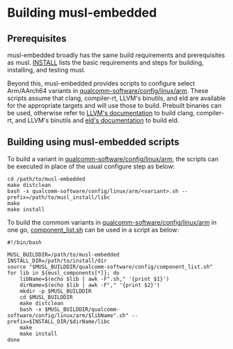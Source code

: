 # Building musl-embedded

## Prerequisites

musl-embedded broadly has the same build requirements and prerequisites as musl.
[INSTALL](../INSTALL) lists the basic requirements and steps for building,
installing, and testing musl.

Beyond this, musl-embedded provides scripts to configure select Arm/AArch64
variants in [qualcomm-software/config/linux/arm](config/linux/arm/). These scripts assume that
clang, compiler-rt, LLVM's binutils, and eld are available for the appropriate
targets and will use those to build. Prebuilt binaries can be used, otherwise
refer to [LLVM's documentation](https://llvm.org/docs/GettingStarted.html) to
build clang, compiler-rt, and LLVM's binutils and
[eld's documentation](https://github.com/qualcomm/eld) to build eld.

## Building using musl-embedded scripts

To build a variant in [qualcomm-software/config/linux/arm](config/linux/arm/), the scripts
can be executed in place of the usual configure step as below:

```
cd /path/to/musl-embedded
make distclean
bash -x qualcomm-software/config/linux/arm/<variant>.sh --prefix=/path/to/musl_install/libc
make
make install
```

To build the commom variants in [qualcomm-software/config/linux/arm](config/linux/arm/) in one
go, [component_list.sh](config/component_list.sh) can be used in a script as
below:

```
#!/bin/bash

MUSL_BUILDDIR=/path/to/musl-embedded
INSTALL_DIR=/path/to/install/dir
source "$MUSL_BUILDDIR/qualcomm-software/config/component_list.sh"
for lib in ${musl_components[*]}; do
    libName=$(echo $lib | awk -F".sh," '{print $1}')
    dirName=$(echo $lib | awk -F"," '{print $2}')
    mkdir -p $MUSL_BUILDDIR
    cd $MUSL_BUILDDIR
    make distclean
    bash -x $MUSL_BUILDDIR/qualcomm-software/config/linux/arm/$libName".sh" --prefix=$INSTALL_DIR/$dirName/libc
    make
    make install
done
```
